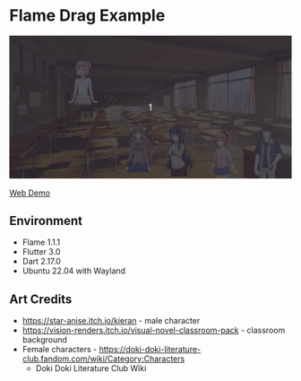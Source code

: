 # Flame Drag Example

![screenshot](readme_assets/screencast.gif)

[Web Demo](https://codetricity.github.io/drag_example/)

## Environment

* Flame 1.1.1
* Flutter 3.0
* Dart 2.17.0
* Ubuntu 22.04 with Wayland

## Art Credits

* https://star-anise.itch.io/kieran - male character
* https://vision-renders.itch.io/visual-novel-classroom-pack - classroom background
* Female characters - https://doki-doki-literature-club.fandom.com/wiki/Category:Characters
  * Doki Doki Literature Club Wiki

